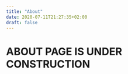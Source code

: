```yaml
---
title: "About"
date: 2020-07-11T21:27:35+02:00
draft: false
---
```


# ABOUT PAGE IS UNDER CONSTRUCTION